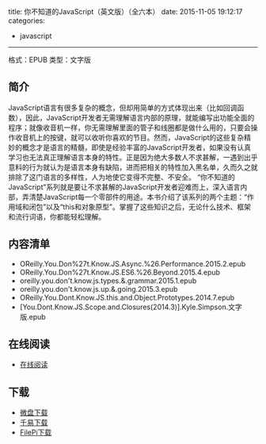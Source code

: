 title: 你不知道的JavaScript（英文版）（全六本）
date: 2015-11-05 19:12:17
categories:
  - javascript
---

格式：EPUB
类型：文字版

<!--more-->

## 简介 ##

JavaScript语言有很多复杂的概念，但却用简单的方式体现出来（比如回调函数），因此，JavaScript开发者无需理解语言内部的原理，就能编写出功能全面的程序；就像收音机一样，你无需理解里面的管子和线圈都是做什么用的，只要会操作收音机上的按键，就可以收听你喜欢的节目。然而，JavaScript的这些复杂精妙的概念才是语言的精髓，即使是经验丰富的JavaScript开发者，如果没有认真学习也无法真正理解语言本身的特性。正是因为绝大多数人不求甚解，一遇到出乎意料的行为就认为是语言本身有缺陷，进而把相关的特性加入黑名单，久而久之就排除了这门语言的多样性，人为地使它变得不完整、不安全。
“你不知道的JavaScript”系列就是要让不求甚解的JavaScript开发者迎难而上，深入语言内部，弄清楚JavaScript每一个零部件的用途。本书介绍了该系列的两个主题：“作用域和闭包”以及“this和对象原型”。掌握了这些知识之后，无论什么技术、框架和流行词语，你都能轻松理解。

## 内容清单 ##

+ OReilly.You.Don%27t.Know.JS.Async.%26.Performance.2015.2.epub
+ OReilly.You.Don%27t.Know.JS.ES6.%26.Beyond.2015.4.epub
+ oreilly.you.don't.know.js.types.&.grammar.2015.1.epub
+ oreilly.you.don't.know.js.up.&.going.2015.3.epub
+ OReilly.You.Dont.Know.JS.this.and.Object.Prototypes.2014.7.epub
+ [You.Dont.Know.JS.Scope.and.Closures(2014.3)].Kyle.Simpson.文字版.epub

## 在线阅读 ##

+ [在线阅读](https://github.com/getify/You-Dont-Know-JS)

## 下载 ##

+ [微盘下载](http://vdisk.weibo.com/s/aADaW4YRETvXd)
+ [千易下载](http://1000eb.com/1hmbl)
+ [FilePi下载](http://filepi.com/i/cipHxMD)
